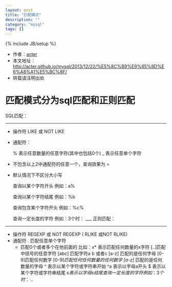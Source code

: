 ```yaml
---
layout: post
title: "匹配模式"
description: ""
category: "mysql"
tags: []
---
```

{% include JB/setup %}
* 作者：[acter](https://github.com/acter)
* 本文地址：http://acter.github.io/mysql/2013/12/22/%E5%8C%B9%E9%85%8D%E6%A8%A1%E5%BC%8F/
* 转载请注明出处

匹配模式分为sql匹配和正则匹配
===================================
	
SQL匹配：
___________________________________
* 操作符 LIKE 或  NOT LIKE
* 通配符：
		
	% 表示任意数量的任意字符(其中也包括0个)
	_ 表示任意单个字符

* 不包含以上2中通配符的任意一个，查询效果为 = 
* 默认情况下不区分大小写


	查询以某个字符开头
	例如：a%

	查询以某个字符结尾
	例如：%b

	查询包含某个字符开头
	例如：%c%

	查询一定长度的字符
	例如：3个时： ___
正则匹配：
___________________________________
* 操作符
	REGEXP 或 NOT REGEXP ( RLIKE 或NOT RLIKE)
* 通配符
	. 匹配任意单个字符
	* 匹配0个或者多个在他前面的
		比如：x* 表示匹配任何数量的x字符
		[..]匹配中括号的任意字符
			[abc] 匹配字符a b 或者c
			[a-z] 匹配的是任何字母
			[0-9]匹配任何数字
			[0-9]*匹配任何任何数量的任何数字
			[a-z]* 匹配的是任何数量的字母
	^ 表示以某个字符或字符串开始
		^a 表示以字母a开头
	$ 表示以某个字符或字符串结尾
		s$表示以字母s结尾
	查询一定长度的字符
	例如：3个时： ^...$
